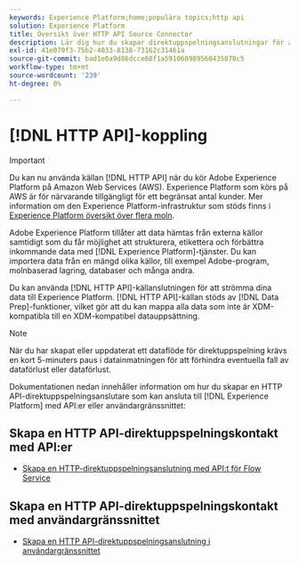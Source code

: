 ```yaml
---
keywords: Experience Platform;home;populära topics;http api
solution: Experience Platform
title: Översikt över HTTP API Source Connector
description: Lär dig hur du skapar direktuppspelningsanslutningar för att ansluta till Adobe Experience Platform med hjälp av API:er eller användargränssnittet.
exl-id: 41e079f3-75b2-4033-8138-73162c31461a
source-git-commit: bad1e0a9d86dcce68f1a591060989560435070c5
workflow-type: tm+mt
source-wordcount: '239'
ht-degree: 0%

---
```


# [!DNL HTTP API]-koppling

>[!IMPORTANT]
>
>Du kan nu använda källan [!DNL HTTP API] när du kör Adobe Experience Platform på Amazon Web Services (AWS). Experience Platform som körs på AWS är för närvarande tillgängligt för ett begränsat antal kunder. Mer information om den Experience Platform-infrastruktur som stöds finns i [Experience Platform översikt över flera moln](../../../landing/multi-cloud.md).

Adobe Experience Platform tillåter att data hämtas från externa källor samtidigt som du får möjlighet att strukturera, etikettera och förbättra inkommande data med [!DNL Experience Platform]-tjänster. Du kan importera data från en mängd olika källor, till exempel Adobe-program, molnbaserad lagring, databaser och många andra.

Du kan använda [!DNL HTTP API]-källanslutningen för att strömma dina data till Experience Platform. [!DNL HTTP API]-källan stöds av [!DNL Data Prep]-funktioner, vilket gör att du kan mappa alla data som inte är XDM-kompatibla till en XDM-kompatibel datauppsättning.

>[!NOTE]
>
>När du har skapat eller uppdaterat ett dataflöde för direktuppspelning krävs en kort 5-minuters paus i datainmatningen för att förhindra eventuella fall av dataförlust eller dataförlust.

Dokumentationen nedan innehåller information om hur du skapar en HTTP API-direktuppspelningsanslutare som kan ansluta till [!DNL Experience Platform] med API:er eller användargränssnittet:

## Skapa en HTTP API-direktuppspelningskontakt med API:er

- [Skapa en HTTP-direktuppspelningsanslutning med API:t för Flow Service](../../tutorials/api/create/streaming/http.md)

## Skapa en HTTP API-direktuppspelningskontakt med användargränssnittet

- [Skapa en HTTP API-direktuppspelningsanslutning i användargränssnittet](../../tutorials/ui/create/streaming/http.md)
